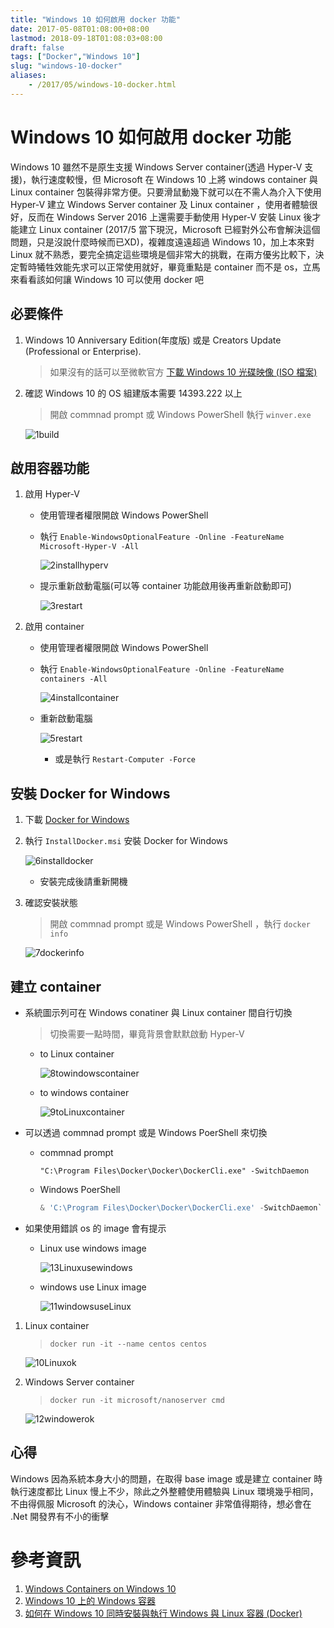 ```yaml
---
title: "Windows 10 如何啟用 docker 功能"
date: 2017-05-08T01:08:00+08:00
lastmod: 2018-09-18T01:08:03+08:00
draft: false
tags: ["Docker","Windows 10"]
slug: "windows-10-docker"
aliases:
    - /2017/05/windows-10-docker.html
---
```

# Windows 10 如何啟用 docker 功能
Windows 10 雖然不是原生支援 Windows Server container(透過 Hyper-V 支援)，執行速度較慢，但 Microsoft 在 Windows 10 上將 windows container 與 Linux container 包裝得非常方便。只要滑鼠動幾下就可以在不需人為介入下使用 Hyper-V 建立 Windows Server container 及 Linux container ，使用者體驗很好，反而在 Windows Server 2016 上還需要手動使用 Hyper-V 安裝 Linux 後才能建立 Linux container (2017/5 當下現況，Microsoft 已經對外公布會解決這個問題，只是沒說什麼時候而已XD)，複雜度遠遠超過 Windows 10，加上本來對 Linux 就不熟悉，要完全搞定這些環境是個非常大的挑戰，在兩方優劣比較下，決定暫時犧牲效能先求可以正常使用就好，畢竟重點是 container 而不是 os，立馬來看看該如何讓 Windows 10 可以使用 docker 吧

## 必要條件

1.  Windows 10 Anniversary Edition(年度版) 或是 Creators Update (Professional or Enterprise).

    > 如果沒有的話可以至微軟官方 [下載 Windows 10 光碟映像 (ISO 檔案)](https://www.microsoft.com/zh-tw/software-download/windows10ISO)

2. 確認 Windows 10 的 OS 組建版本需要 14393.222 以上

    > 開啟 commnad prompt 或 Windows PowerShell 執行 `winver.exe`

    ![1build](https://cloud.githubusercontent.com/assets/3851540/25774324/92e2ce90-32bf-11e7-8776-7640da31c656.png)

## 啟用容器功能

1.  啟用 Hyper-V
    *   使用管理者權限開啟 Windows PowerShell
    *   執行 `Enable-WindowsOptionalFeature -Online -FeatureName Microsoft-Hyper-V -All`

        ![2installhyperv](https://cloud.githubusercontent.com/assets/3851540/25774326/930fb6d0-32bf-11e7-8b53-08b1e5f6b087.png)

    *   提示重新啟動電腦(可以等 container 功能啟用後再重新啟動即可)

        ![3restart](https://cloud.githubusercontent.com/assets/3851540/25774325/930f7e68-32bf-11e7-835f-99f984063e1d.png)

2.  啟用 container
    *   使用管理者權限開啟 Windows PowerShell
    *   執行 `Enable-WindowsOptionalFeature -Online -FeatureName containers -All`

        ![4installcontainer](https://cloud.githubusercontent.com/assets/3851540/25774327/931203ae-32bf-11e7-9015-be888e1bb063.png)

    *   重新啟動電腦

        ![5restart](https://cloud.githubusercontent.com/assets/3851540/25774329/93377206-32bf-11e7-9da7-d4259bbde6a5.png)

        *   或是執行 `Restart-Computer -Force`

## 安裝 Docker for Windows

1. 下載 [Docker for Windows](https://download.docker.com/win/stable/InstallDocker.msi)

2. 執行 `InstallDocker.msi` 安裝 Docker for Windows

    ![6installdocker](https://cloud.githubusercontent.com/assets/3851540/25774331/9337c47c-32bf-11e7-8f3c-6f687b1d3114.png)

    *   安裝完成後請重新開機

3.  確認安裝狀態

    > 開啟 commnad prompt 或是 Windows PowerShell ，執行 `docker info`

    ![7dockerinfo](https://cloud.githubusercontent.com/assets/3851540/25774328/93371310-32bf-11e7-940f-a9ea4d94eedf.png)

## 建立 container

*  系統圖示列可在 Windows conatiner 與 Linux container 間自行切換

    > 切換需要一點時間，畢竟背景會默默啟動 Hyper-V

    *   to Linux container


        ![8towindowscontainer](https://cloud.githubusercontent.com/assets/3851540/25774332/9339bc00-32bf-11e7-9412-6335c6eed595.png)

    *   to windows container

        ![9toLinuxcontainer](https://cloud.githubusercontent.com/assets/3851540/25774330/93378304-32bf-11e7-8866-b82514a61a11.png)

*  可以透過 commnad prompt 或是 Windows PoerShell 來切換

    *   commnad prompt

        ```
        "C:\Program Files\Docker\Docker\DockerCli.exe" -SwitchDaemon
        ```

    *   Windows PoerShell

        ```ps1
        & 'C:\Program Files\Docker\Docker\DockerCli.exe' -SwitchDaemon`
        ```
        
* 如果使用錯誤 os 的 image 會有提示

    *   Linux use windows image

        ![13Linuxusewindows](https://cloud.githubusercontent.com/assets/3851540/25774323/92e1f9f2-32bf-11e7-95be-b6532dcba590.png)

    *   windows use Linux image

        ![11windowsuseLinux](https://cloud.githubusercontent.com/assets/3851540/25774334/9360b4b8-32bf-11e7-8a1d-cf11303d0e6c.png)

1. Linux container

    > `docker run -it --name centos centos`

    ![10Linuxok](https://cloud.githubusercontent.com/assets/3851540/25774333/933a440e-32bf-11e7-8b85-8fee469b0c64.png)

2.  Windows Server container

    > `docker run -it microsoft/nanoserver cmd`

    ![12windowerok](https://cloud.githubusercontent.com/assets/3851540/25774335/9362c42e-32bf-11e7-8a03-8cb4f7f109ad.png)

## 心得

Windows 因為系統本身大小的問題，在取得 base image 或是建立 container 時執行速度都比 Linux 慢上不少，除此之外整體使用體驗與 Linux 環境幾乎相同，不由得佩服 Microsoft 的決心，Windows container 非常值得期待，想必會在 .Net 開發界有不小的衝擊

# 參考資訊
1.  [Windows Containers on Windows 10](https://docs.microsoft.com/en-us/virtualization/windowscontainers/quick-start/quick-start-windows-10)
2.  [Windows 10 上的 Windows 容器](https://docs.microsoft.com/zh-tw/virtualization/windowscontainers/quick-start/quick-start-windows-10)
3.  [如何在 Windows 10 同時安裝與執行 Windows 與 Linux 容器 (Docker)](http://blog.miniasp.com/post/2016/11/22/Run-Linux-and-Windows-Containers-on-Windows-10.aspx)
